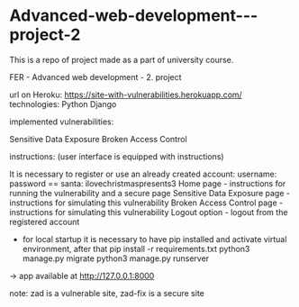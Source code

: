 # Advanced-web-development---project-2

This is a repo of project made as a part of university course.

FER - Advanced web development - 2. project

url on Heroku: https://site-with-vulnerabilities.herokuapp.com/
technologies: Python Django

implemented vulnerabilities:

Sensitive Data Exposure
Broken Access Control

instructions: (user interface is equipped with instructions)

It is necessary to register or use an already created account: username: password == santa: ilovechristmaspresents3 
Home page - instructions for running the vulnerability and a secure page 
Sensitive Data Exposure page - instructions for simulating this vulnerability 
Broken Access Control page - instructions for simulating this vulnerability 
Logout option - logout from the registered account

* for local startup it is necessary to have pip installed and activate virtual environment, after that pip install -r requirements.txt python3 manage.py migrate python3 manage.py runserver

-> app available at http://127.0.0.1:8000

note: zad is a vulnerable site, zad-fix is a secure site

